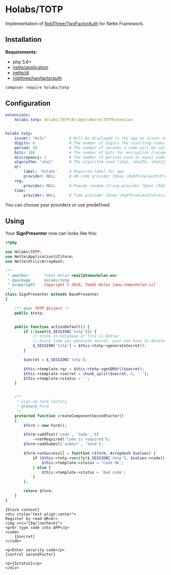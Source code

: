 Holabs/TOTP
===============

Implementation of [RobThree/TwoFactorAuth](https://github.com/RobThree/TwoFactorAuth) for Nette Framework.

Installation
------------

**Requirements:**
 - php 5.6+
 - [nette/application](https://github.com/nette/application)
 - [nette/di](https://github.com/nette/di)
 - [robthree/twofactorauth](https://github.com/robthree/twofactorauth)
 
```sh
composer require holabs/totp
```

Configuration
-------------
```yaml
extensions:
	holabs.totp: Holabs\TOTP\Bridges\Nette\TOTPExtension


holabs.totp:
	issuer: "AsIs"          # Will be displayed in the app as issuer name
	digits: 6               # The number of digits the resulting codes will be
	period: 30              # The number of seconds a code will be valid
	bits: 160               # The number of bits for encryption [recommended 80 or 160]
	discrepancy: 1			# The number of periods used to equal code from app
	algorythm: "sha1"		# The algorithm used [sha1, sha256, sha512, md5]
	qr:
		label: 'holabs'		# Required label for app
		provider: NULL		# QR-code provider [@see \RobThree\Auth\Providers\Qr\IQRCodeProvider]
	rng:
		provider: NULL		# Pseodo-random string provider [@see \RobThree\Auth\Providers\Rng\IRNGProvider]
	time:
		provider: NULL		# Time provider [@see \RobThree\Auth\Providers\Time\ITimeProvider]
```

You can choose your providers or use predefined.

Using
-----
Your **SignPresenter** now can looks like this:

```php
<?php 

use Holabs\TOTP;
use Nette\Application\UI\Form;
use Nette\Utils\ArrayHash;

/**
 * @author       Tomáš Holan <mail@tomasholan.eu>
 * @package      holabs/totp
 * @copyright    Copyright © 2016, Tomáš Holan [www.tomasholan.cz]
 */
class SignPresenter extends BasePresenter
{

	/** @var TOTP @inject */
	public $totp;


	public function actionDefault() {
		if (!isset($_SESSION['totp'])) {
			// Store in Database or file is better
			// Every time you generate secret, your use have to delete old and add new in APP
			$_SESSION['totp'] = $this->totp->generateSecret();
		}

		$secret = $_SESSION['totp'];

		$this->template->qr = $this->totp->getQRUrl($secret);
		$this->template->secret = chunk_split($secret, 4, ' ');
		$this->template->status = '';
	}


	/**
	 * Sign-up form factory.
	 * @return Form
	 */
	protected function createComponentSecondFactor()
	{
		$form = new Form();

		$form->addText('code', 'Code', 6)
			->setRequired('Code is required');
		$form->addSubmit('submit', 'Send');

		$form->onSuccess[] = function ($form, ArrayHash $values) {
			if ($this->totp->verify($_SESSION['totp'], $values->code)) {
				$this->template->status = 'Code OK';
			} else {
				$this->template->status = 'Bad code';
			}
		};

		return $form;
	}
}
```


```latte
{block content}
<div style="text-align:center">
Register by read QR<br>
<img src="{$qr|nocheck}">
<p>Or type code into APP</p>
<code>
	{$secret}
</code>

<p>Enter security code</p>
{control secondFactor}

<p>{$status}</p>
</div>
```